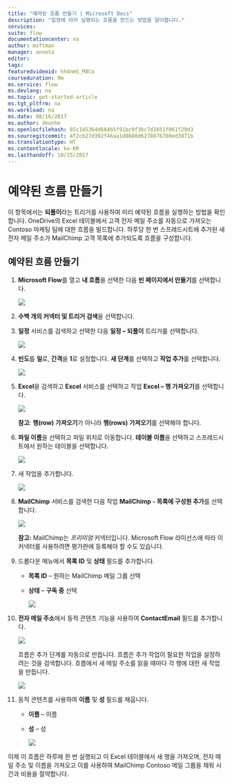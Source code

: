 ```yaml
---
title: "예약된 흐름 만들기 | Microsoft Docs"
description: "일정에 따라 실행되는 흐름을 만드는 방법을 알아봅니다."
services: 
suite: flow
documentationcenter: na
author: msftman
manager: anneta
editor: 
tags: 
featuredvideoid: hh4nmS_M8Co
courseduration: 9m
ms.service: flow
ms.devlang: na
ms.topic: get-started-article
ms.tgt_pltfrm: na
ms.workload: na
ms.date: 08/16/2017
ms.author: deonhe
ms.openlocfilehash: 85c145364d684b5f91bc9f3bc7d1651f061f29d3
ms.sourcegitcommit: 4f2cb27d392f46aa1d8680d6278876780ed3871b
ms.translationtype: HT
ms.contentlocale: ko-KR
ms.lasthandoff: 10/15/2017
---
```

# <a name="create-scheduled-flows"></a>예약된 흐름 만들기
이 항목에서는 **되풀이**라는 트리거를 사용하여 미리 예약된 흐름을 실행하는 방법을 확인합니다.  OneDrive의 Excel 테이블에서 고객 전자 메일 주소를 자동으로 가져오는 Contoso 마케팅 팀에 대한 흐름을 빌드합니다. 하루당 한 번 스프레드시트에 추가된 새 전자 메일 주소가 MailChimp 고객 목록에 추가되도록 흐름을 구성합니다. 

## <a name="create-a-scheduled-flow"></a>예약된 흐름 만들기
1. **Microsoft Flow**를 열고 **내 흐름**을 선택한 다음 **빈 페이지에서 만들기**를 선택합니다. 
   
    ![](./media/learning-recurrence/flow-create-blank.png)
2. **수백 개의 커넥터 및 트리거 검색**을 선택합니다.
3. **일정** 서비스를 검색하고 선택한 다음 **일정 – 되풀이** 트리거를 선택합니다.
   
    ![](./media/learning-recurrence/flow-recurrence-trigger.png)
4. **빈도**를 **일**로, **간격**을 **1**로 설정합니다. **새 단계**를 선택하고 **작업 추가**를 선택합니다. 
   
    ![](./media/learning-recurrence/frequency-interval.png)
5. **Excel**을 검색하고 **Excel** 서비스를 선택하고 작업 **Excel – 행 가져오기**를 선택합니다. 
   
    ![](./media/learning-recurrence/excel-get-rows.png)
   
    **참고**: **행(row) 가져오기**가 아니라 **행(rows) 가져오기**를 선택해야 합니다. 
6. **파일 이름**을 선택하고 파일 위치로 이동합니다. **테이블 이름**을 선택하고 스프레드시트에서 원하는 테이블을 선택합니다. 
   
    ![](./media/learning-recurrence/excel-get-file.png)
7. 새 작업을 추가합니다. 
   
    ![](./media/learning-recurrence/new-step.png)
8. **MailChimp** 서비스를 검색한 다음 작업 **MailChimp - 목록에 구성원 추가**를 선택합니다.
   
    ![](./media/learning-recurrence/select-mailchimp.png)
   
    **참고:** MailChimp는 *프리미엄* 커넥터입니다. Microsoft Flow 라이선스에 따라 이 커넥터를 사용하려면 평가판에 등록해야 할 수도 있습니다.
9. 드롭다운 메뉴에서 **목록 ID** 및 **상태** 필드를 추가합니다.
   
   * **목록 ID** – 원하는 MailChimp 메일 그룹 선택
   * **상태** – **구독 중** 선택 
     
     ![](./media/learning-recurrence/mailchimp-id-status.png)
10. **전자 메일 주소**에서 동적 콘텐츠 기능을 사용하여 **ContactEmail** 필드를 추가합니다. 
    
     ![](./media/learning-recurrence/mailchimp-address.png)
    
     흐름은 추가 단계를 자동으로 만듭니다. 흐름은 추가 작업이 필요한 작업을 설정하려는 것을 검색합니다. 흐름에서 새 메일 주소를 읽을 때마다 각 행에 대한 새 작업을 만듭니다. 
    
     ![](./media/learning-recurrence/mailchimp-for-each.png)
11. 동적 콘텐츠를 사용하여 **이름** 및 **성** 필드를 채웁니다.
    
    * **이름** – 이름
    * **성** – 성
      
      ![](./media/learning-recurrence/mailchimp-names.png)

이제 이 흐름은 하루에 한 번 실행되고 이 Excel 테이블에서 새 행을 가져오며, 전자 메일 주소 및 이름을 가져오고 이를 사용하여 MailChimp Contoso 메일 그룹을 채워 시간과 비용을 절약합니다. 

